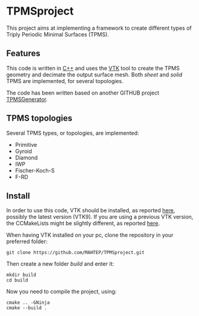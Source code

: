 # TPMSproject
This project aims at implementing a framework to create different types of Triply Periodic Minimal Surfaces (TPMS).

## Features
This code is written in [C++](https://isocpp.org/) and uses the [VTK](https://vtk.org/) tool to create the TPMS geometry and decimate the output surface mesh.
Both *sheet* and *solid* TPMS are implemented, for several topologies.

The code has been written based on another GITHUB project [TPMSGenerator](https://github.com/EGajetti/TPMSgenerator).

## TPMS topologies
Several TPMS types, or topologies, are implemented: 
- Primitive
- Gyroid
- Diamond
- IWP
- Fischer-Koch-S
- F-RD

## Install
In order to use this code, VTK should be installed, as reported [here](https://gitlab.kitware.com/vtk/vtk/-/blob/v9.2.6/Documentation/dev/build.md#building-vtk), possibly the latest version (VTK9). If you are using a previous VTK version, the CCMakeLists might be slightly different, as reported [here](https://vtk.org/doc/nightly/html/md__builds_gitlab-kitware-sciviz-ci_Documentation_Doxygen_ModuleMigration.html).

When having VTK installed on your pc, clone the repository in your preferred folder:
```
git clone https://github.com/MAHTEP/TPMSproject.git
```
Then create a new folder *build* and enter it:
```
mkdir build
cd build
```
Now you need to compile the project, using:
```
cmake .. -GNinja
cmake --build .
```
